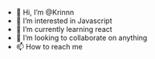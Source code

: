 - 👋 Hi, I’m @Krinnn
- 👀 I’m interested in Javascript
- 🌱 I’m currently learning react
- 💞️ I’m looking to collaborate on anything
- 📫 How to reach me 

<!---
Krinnn/Krinnn is a ✨ special ✨ repository because its `README.md` (this file) appears on your GitHub profile.
You can click the Preview link to take a look at your changes.
--->
